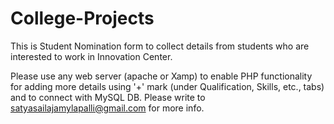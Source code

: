 # College-Projects
This is Student Nomination form to collect details from students who are interested to work in Innovation Center.

Please use any web server (apache or Xamp) to enable PHP functionality for adding more details using '+' mark (under Qualification, Skills, etc., tabs) and to connect with MySQL DB.
Please write to satyasailajamylapalli@gmail.com for more info.
